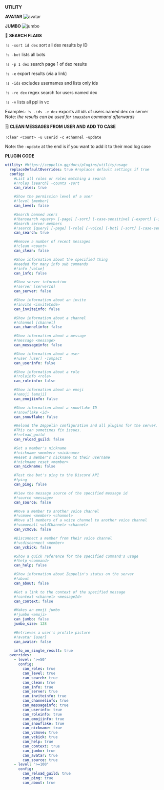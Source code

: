 **UTILITY**

**AVATAR**
![avatar](https://media.discordapp.net/attachments/770256340639416320/830444957654843413/Screen_Shot_2021-04-10_at_7.11.36_PM.png)

**JUMBO**
![jumbo](https://cdn.discordapp.com/attachments/832964085976530964/834393774426816552/Screen_Shot_2021-04-21_at_4.40.37_PM.png)

🚩 **SEARCH FLAGS**

`!s -sort id dex` sort all dex results by ID

`!s -bot` lists all bots

`!s -p 1 dex` search page 1 of dex results

`!s -e` export results (via a link)

`!s -ids` excludes usernames and lists only ids

`!s -re dex` regex search for users named dex

`!s -v` lists all ppl in vc

Examples:
`!s -ids -e dex` exports all ids of users named dex on server
Note: *the results can be used for `!massban` command afterwards*

🗒️ **CLEAN MESSAGES FROM USER AND ADD TO CASE**

`!clear <count> -u userid -c #channel -update`

Note: the `-update` at the end is if you want to add it to their mod log case


**PLUGIN CODE**

```yaml
utility: #https://zeppelin.gg/docs/plugins/utility/usage
  replaceDefaultOverrides: true #replaces default settings if true
  config:
    #List all roles or roles matching a search
    #!roles [search] -counts -sort
    can_roles: true

    #Show the permission level of a user
    #!level [member]
    can_level: false

    #Search banned users
    #!bansearch <query> [-page] [-sort] [-case-sensitive] [-export] [-ids] [-regex]
    #Search server members
    #!search [query] [-page] [-role] [-voice] [-bot] [-sort] [-case-sensitive] [-export] [-ids] [-regex] [-status-search]
    can_search: true

    #Remove a number of recent messages
    #!clean <count>
    can_clean: false

    #Show information about the specified thing
    #needed for many info sub commands
    #!info [value]
    can_info: false

    #Show server information
    #!server [serverId]
    can_server: false

    #Show information about an invite
    #!invite <inviteCode>
    can_inviteinfo: false

    #Show information about a channel
    #!channel [channel]
    can_channelinfo: false

    #Show information about a message
    #!message <message>
    can_messageinfo: false

    #Show information about a user
    #!user [user] -compact
    can_userinfo: false

    #Show information about a role
    #!roleinfo <role>
    can_roleinfo: false

    #Show information about an emoji
    #!emoji [emoji]
    can_emojiinfo: false

    #Show information about a snowflake ID
    #!snowflake <id>
    can_snowflake: false

    #Reload the Zeppelin configuration and all plugins for the server.
    #This can sometimes fix issues.
    #!reload_guild
    can_reload_guild: false

    #Set a member's nickname
    #!nickname <member> <nickname>
    #Reset a member's nickname to their username
    #!nickname reset <member>
    can_nickname: false

    #Test the bot's ping to the Discord API
    #!ping
    can_ping: false

    #View the message source of the specified message id
    #!source <message>
    can_source: false

    #Move a member to another voice channel
    #!vcmove <member> <channel>
    #Move all members of a voice channel to another voice channel
    #!vcmoveall <oldChannel> <channel>
    can_vcmove: false

    #Disconnect a member from their voice channel
    #!vcdisconnect <member>
    can_vckick: false

    #Show a quick reference for the specified command's usage
    #!help <command>
    can_help: false

    #Show information about Zeppelin's status on the server
    #!about
    can_about: false

    #Get a link to the context of the specified message
    #!context <channel> <messageId>
    can_context: false

    #Makes an emoji jumbo
    #!jumbo <emoji>
    can_jumbo: false
    jumbo_size: 128

    #Retrieves a user's profile picture
    #!avatar [user]
    can_avatar: false

    info_on_single_result: true
  overrides:
    - level: '>=50'
      config:
        can_roles: true
        can_level: true
        can_search: true
        can_clean: true
        can_info: true
        can_server: true
        can_inviteinfo: true
        can_channelinfo: true
        can_messageinfo: true
        can_userinfo: true
        can_roleinfo: true
        can_emojiinfo: true
        can_snowflake: true
        can_nickname: true
        can_vcmove: true
        can_vckick: true
        can_help: true
        can_context: true
        can_jumbo: true
        can_avatar: true
        can_source: true
    - level: '>=100'
      config:
        can_reload_guild: true
        can_ping: true
        can_about: true
```
